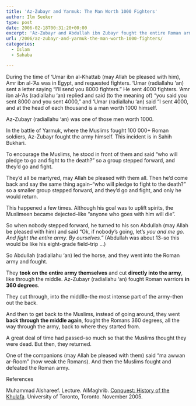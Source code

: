 ```yaml
---
title: 'Az-Zubayr and Yarmuk: The Man Worth 1000 Fighters'
author: Ilm Seeker
type: post
date: 2006-02-18T00:31:20+00:00
excerpt: 'Az-Zubayr and Abdullah ibn Zubayr fought the entire Roman army in Yarmuk by themselves.  They cut through it twice.  The Muslims defeated the Romans.'
url: /2006/az-zubayr-and-yarmuk-the-man-worth-1000-fighters/
categories:
  - Islam
  - Sahaba

---
```

During the time of &#8216;Umar ibn al-Khattab (may Allah be pleased with him), Amr ibn al-&#8216;As was in Egypt, and requested fighters. &#8216;Umar (radiallahu &#8216;an) sent a letter saying &#8220;I&#8217;ll send you 8000 fighters.&#8221; He sent 4000 fighters. &#8216;Amr ibn al-&#8216;As (radiallahu &#8216;an) replied and said (to the meaning of) &#8220;you said you sent 8000 and you sent 4000,&#8221; and &#8216;Umar (radiallahu &#8216;an) said &#8220;I sent 4000, and at the head of each thousand is a man worth 1000 himself.

Az-Zubayr (radiallahu &#8216;an) was one of those men worth 1000.

In the battle of Yarmuk, where the Muslims fought 100 000+ Roman soldiers, Az-Zubayr fought the army himself. This incident is in Sahih Bukhari.

To encourage the Muslims, he stood in front of them and said &#8220;who will pledge to go and fight to the death?&#8221; so a group stepped forward, and they&#8217;d go and fight.

They&#8217;d all be martyred, may Allah be pleased with them all. Then he&#8217;d come back and say the same thing again&#8211;&#8220;who will pledge to fight to the death?&#8221; so a smaller group stepped forward, and they&#8217;d go and fight, and only he would return.

This happened a few times. Although his goal was to uplift spirits, the Muslimeen became dejected&#8211;like &#8220;anyone who goes with him will die&#8221;.

So when nobody stepped forward, he turned to his son Abdullah (may Allah be pleased with him) and said &#8220;Ok, if nobody&#8217;s going, let&#8217;s _you and me go. And fight the entire army. By ourselves.&#8221;_ (Abdullah was about 13&#8211;so this would be like his eight-grade field-trip &#8230;)

So Abdullah (radiallahu &#8216;an) led the horse, and they went into the Roman army and fought.

They **took on the entire army themselves** and cut **directly into the army**, like through the middle. Az-Zubayr (radiallahu &#8216;an) fought Roman warriors **in 360 degrees**.

They cut through, into the middlle&#8211;the most intense part of the army&#8211;then out the back.

And then to get back to the Muslims, instead of going around, they went **back through the middle again**, fought the Romans 360 degrees, all the way through the army, back to where they started from.

A great deal of time had passed&#8211;so much so that the Muslims thought they were dead. But then, they returned.

One of the companions (may Allah be pleased with them) said &#8220;ma awwan ar-Room&#8221; (how weak the Romans). And then the Muslims fought and defeated the Roman army.

<div id="referencesTitle">
  References
</div>

<p class="reference">
  Muhammad Alshareef. Lecture. AlMaghrib. <a href="http://www.almaghrib.org/con.php">Conquest: History of the Khulafa</a>. University of Toronto, Toronto. November 2005.
</p>